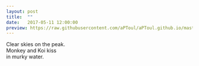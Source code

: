 ```yaml
---
layout: post
title:  ""
date:   2017-05-11 12:00:00
preview: https://raw.githubusercontent.com/aPToul/aPToul.github.io/master/_images/arashiyama.jpg
---
```


Clear skies on the peak.  
Monkey and Koi kiss  
in murky water.

